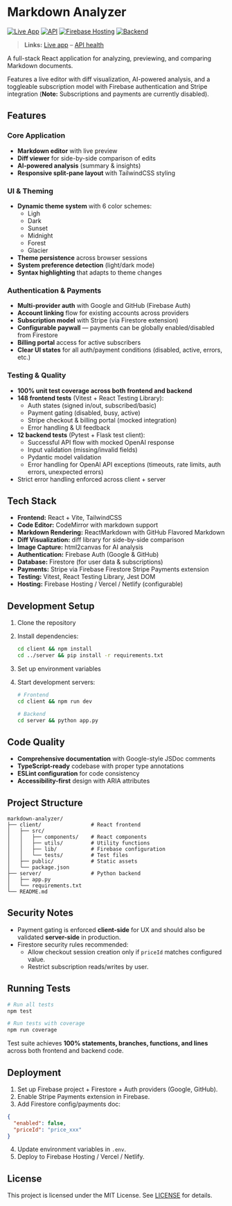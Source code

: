# Markdown Analyzer

[![Live App](https://img.shields.io/badge/Live_App-web.app-blue)](https://markdown-analyzer.web.app)
[![API](https://img.shields.io/badge/API-onrender.com-9cf)](https://markdown-analyzer.onrender.com/api/health)
[![Firebase Hosting](https://img.shields.io/badge/Hosting-Firebase-orange)](https://firebase.google.com/docs/hosting)
[![Backend](https://img.shields.io/badge/Backend-Render-00c7b7)](https://render.com/)

> **Links:** [Live app](https://markdown-analyzer.web.app) – [API health](https://markdown-analyzer.onrender.com/api/health)

A full-stack React application for analyzing, previewing, and comparing Markdown documents.

Features a live editor with diff visualization, AI-powered analysis, and a toggleable subscription model with Firebase authentication and Stripe integration (**Note:** Subscriptions and payments are currently disabled).

## Features

### Core Application

- **Markdown editor** with live preview
- **Diff viewer** for side-by-side comparison of edits
- **AI-powered analysis** (summary & insights)
- **Responsive split-pane layout** with TailwindCSS styling

### UI & Theming

- **Dynamic theme system** with 6 color schemes:
  - Ligh
  - Dark
  - Sunset
  - Midnight
  - Forest
  - Glacier
- **Theme persistence** across browser sessions
- **System preference detection** (light/dark mode)
- **Syntax highlighting** that adapts to theme changes

### Authentication & Payments

- **Multi-provider auth** with Google and GitHub (Firebase Auth)
- **Account linking** flow for existing accounts across providers
- **Subscription model** with Stripe (via Firestore extension)
- **Configurable paywall** — payments can be globally enabled/disabled from Firestore
- **Billing portal** access for active subscribers
- **Clear UI states** for all auth/payment conditions (disabled, active, errors, etc.)

### Testing & Quality

- **100% unit test coverage across both frontend and backend**
- **148 frontend tests** (Vitest + React Testing Library):
  - Auth states (signed in/out, subscribed/basic)
  - Payment gating (disabled, busy, active)
  - Stripe checkout & billing portal (mocked integration)
  - Error handling & UI feedback
- **12 backend tests** (Pytest + Flask test client):
  - Successful API flow with mocked OpenAI response
  - Input validation (missing/invalid fields)
  - Pydantic model validation
  - Error handling for OpenAI API exceptions (timeouts, rate limits, auth errors, unexpected errors)
- Strict error handling enforced across client + server

## Tech Stack

- **Frontend:** React + Vite, TailwindCSS
- **Code Editor:** CodeMirror with markdown support
- **Markdown Rendering:** ReactMarkdown with GitHub Flavored Markdown
- **Diff Visualization:** diff library for side-by-side comparison
- **Image Capture:** html2canvas for AI analysis
- **Authentication:** Firebase Auth (Google & GitHub)
- **Database:** Firestore (for user data & subscriptions)
- **Payments:** Stripe via Firebase Firestore Stripe Payments extension
- **Testing:** Vitest, React Testing Library, Jest DOM
- **Hosting:** Firebase Hosting / Vercel / Netlify (configurable)

## Development Setup

1. Clone the repository
2. Install dependencies:
   ```bash
   cd client && npm install
   cd ../server && pip install -r requirements.txt
   ```
3. Set up environment variables
4. Start development servers:

   ```bash
   # Frontend
   cd client && npm run dev

   # Backend
   cd server && python app.py
   ```

## Code Quality

- **Comprehensive documentation** with Google-style JSDoc comments
- **TypeScript-ready** codebase with proper type annotations
- **ESLint configuration** for code consistency
- **Accessibility-first** design with ARIA attributes

## Project Structure

```
markdown-analyzer/
├── client/                # React frontend
│   ├── src/
│   │   ├── components/    # React components
│   │   ├── utils/         # Utility functions
│   │   ├── lib/           # Firebase configuration
│   │   └── tests/         # Test files
│   ├── public/            # Static assets
│   └── package.json
├── server/                # Python backend
│   ├── app.py
│   └── requirements.txt
└── README.md
```

## Security Notes

- Payment gating is enforced **client-side** for UX and should also be validated **server-side** in production.
- Firestore security rules recommended:
  - Allow checkout session creation only if `priceId` matches configured value.
  - Restrict subscription reads/writes by user.

## Running Tests

```bash
# Run all tests
npm test

# Run tests with coverage
npm run coverage
```

Test suite achieves **100% statements, branches, functions, and lines** across both frontend and backend code.

## Deployment

1. Set up Firebase project + Firestore + Auth providers (Google, GitHub).
2. Enable Stripe Payments extension in Firebase.
3. Add Firestore config/payments doc:

```json
{
  "enabled": false,
  "priceId": "price_xxx"
}
```

4. Update environment variables in `.env`.
5. Deploy to Firebase Hosting / Vercel / Netlify.

## License

This project is licensed under the MIT License. See [LICENSE](https://github.com/Yosna/Markdown-Analyzer/blob/main/LICENSE) for details.
